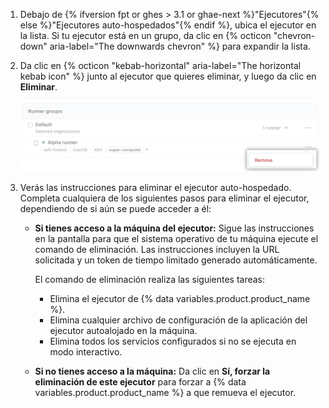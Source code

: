 1. Debajo de {% ifversion fpt or ghes > 3.1 or ghae-next %}"Ejecutores"{% else %}"Ejecutores auto-hospedados"{% endif %}, ubica el ejecutor en la lista. Si tu ejecutor está en un grupo, da clic en {% octicon "chevron-down" aria-label="The downwards chevron" %} para expandir la lista.
1. Da clic en {% octicon "kebab-horizontal" aria-label="The horizontal kebab icon" %} junto al ejecutor que quieres eliminar, y luego da clic en **Eliminar**.

    ![Eliminar una configuración de ejecutor autoalojado](/assets/images/help/settings/actions-runner-remove.png)
1. Verás las instrucciones para eliminar el ejecutor auto-hospedado. Completa cualquiera de los siguientes pasos para eliminar el ejecutor, dependiendo de si aún se puede acceder a él:

    * **Si tienes acceso a la máquina del ejecutor:** Sigue las instrucciones en la pantalla para que el sistema operativo de tu máquina ejecute el comando de eliminación. Las instrucciones incluyen la URL solicitada y un token de tiempo limitado generado automáticamente.

        El comando de eliminación realiza las siguientes tareas:

        * Elimina el ejecutor de {% data variables.product.product_name %}.
        * Elimina cualquier archivo de configuración de la aplicación del ejecutor autoalojado en la máquina.
        * Elimina todos los servicios configurados si no se ejecuta en modo interactivo.

    * **Si no tienes acceso a la máquina:** Da clic en **Sí, forzar la eliminación de este ejecutor** para forzar a {% data variables.product.product_name %} a que remueva el ejecutor.
